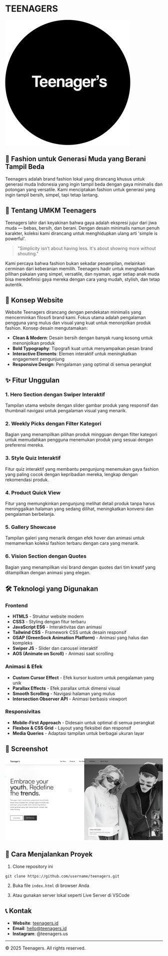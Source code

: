 # TEENAGERS

![Teenagers Logo](img/logo.png)

## 🌟 Fashion untuk Generasi Muda yang Berani Tampil Beda

Teenagers adalah brand fashion lokal yang dirancang khusus untuk generasi muda Indonesia yang ingin tampil beda dengan gaya minimalis dan potongan yang versatile. Kami menciptakan fashion untuk generasi yang ingin tampil bersih, simpel, tapi tetap lantang.

## 💼 Tentang UMKM Teenagers

Teenagers lahir dari keyakinan bahwa gaya adalah ekspresi jujur dari jiwa muda — bebas, bersih, dan berani. Dengan desain minimalis namun penuh karakter, koleksi kami dirancang untuk menghidupkan ulang arti 'simple is powerful'.

> "Simplicity isn't about having less. It's about showing more without shouting."

Kami percaya bahwa fashion bukan sekadar penampilan, melainkan cerminan dari keberanian memilih. Teenagers hadir untuk menghadirkan pilihan pakaian yang simpel, versatile, dan nyaman, agar setiap anak muda bisa meredefinisi gaya mereka dengan cara yang mudah, stylish, dan tetap autentik.

## 🚀 Konsep Website

Website Teenagers dirancang dengan pendekatan minimalis yang mencerminkan filosofi brand kami. Fokus utama adalah pengalaman pengguna yang mulus dan visual yang kuat untuk menonjolkan produk fashion. Konsep desain mengutamakan:

- **Clean & Modern**: Desain bersih dengan banyak ruang kosong untuk menonjolkan produk
- **Bold Typography**: Tipografi kuat untuk menyampaikan pesan brand
- **Interactive Elements**: Elemen interaktif untuk meningkatkan engagement pengunjung
- **Responsive Design**: Pengalaman yang optimal di semua perangkat

## ✨ Fitur Unggulan

### 1. Hero Section dengan Swiper Interaktif
Tampilan utama website dengan slider gambar produk yang responsif dan thumbnail navigasi untuk pengalaman visual yang menarik.

### 2. Weekly Picks dengan Filter Kategori
Bagian yang menampilkan pilihan produk mingguan dengan filter kategori untuk memudahkan pengguna menemukan produk yang sesuai dengan preferensi mereka.

### 3. Style Quiz Interaktif
Fitur quiz interaktif yang membantu pengunjung menemukan gaya fashion yang paling cocok dengan kepribadian mereka, lengkap dengan rekomendasi produk.

### 4. Product Quick View
Fitur yang memungkinkan pengunjung melihat detail produk tanpa harus meninggalkan halaman yang sedang dilihat, meningkatkan konversi dan pengalaman berbelanja.

### 5. Gallery Showcase
Tampilan galeri yang menarik dengan efek hover dan animasi untuk memamerkan koleksi fashion terbaru dengan cara yang menarik.

### 6. Vision Section dengan Quotes
Bagian yang menampilkan visi brand dengan quotes dari tim kreatif yang ditampilkan dengan animasi yang elegan.

## 🛠️ Teknologi yang Digunakan

### Frontend
- **HTML5** - Struktur website modern
- **CSS3** - Styling dengan fitur terbaru
- **JavaScript ES6** - Interaktivitas dan animasi
- **Tailwind CSS** - Framework CSS untuk desain responsif
- **GSAP (GreenSock Animation Platform)** - Animasi yang halus dan kompleks
- **Swiper JS** - Slider dan carousel interaktif
- **AOS (Animate on Scroll)** - Animasi saat scrolling

### Animasi & Efek
- **Custom Cursor Effect** - Efek kursor kustom untuk pengalaman yang unik
- **Parallax Effects** - Efek parallax untuk dimensi visual
- **Smooth Scrolling** - Navigasi halaman yang mulus
- **Intersection Observer API** - Animasi berbasis viewport

### Responsivitas
- **Mobile-First Approach** - Didesain untuk optimal di semua perangkat
- **Flexbox & CSS Grid** - Layout yang fleksibel dan responsif
- **Media Queries** - Adaptasi tampilan untuk berbagai ukuran layar

## 📱 Screenshot

![Teenagers Website](screenshoot/prevuew.png)

## 🚀 Cara Menjalankan Proyek

1. Clone repository ini
```
git clone https://github.com/username/teenagers.git
```

2. Buka file `index.html` di browser Anda

3. Atau gunakan server lokal seperti Live Server di VSCode

## 📞 Kontak

- **Website**: [teenagers.id](https://tennagers.vercel.app/)
- **Email**: hello@teenagers.id
- **Instagram**: @teenagers.us

---

&copy; 2025 Teenagers. All rights reserved. 